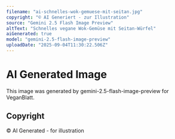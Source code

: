```yaml
---
filename: "ai-schnelles-wok-gemuese-mit-seitan.jpg"
copyright: "© AI Generiert - zur Illustration"
source: "Gemini 2.5 Flash Image Preview"
altText: "Schnelles vegane Wok-Gemüse mit Seitan-Würfel"
aiGenerated: true
model: "gemini-2.5-flash-image-preview"
uploadDate: "2025-09-04T11:30:22.506Z"
---
```


# AI Generated Image

This image was generated by gemini-2.5-flash-image-preview for VeganBlatt.

## Copyright
© AI Generated - for illustration
